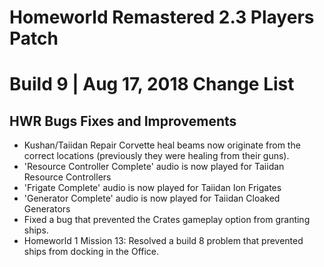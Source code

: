 # Homeworld Remastered 2.3 Players Patch
# Build 9 | Aug 17, 2018 Change List

## HWR Bugs Fixes and Improvements
* Kushan/Taiidan Repair Corvette heal beams now originate from the correct locations (previously they were healing from their guns).
* 'Resource Controller Complete' audio is now played for Taiidan Resource Controllers
* 'Frigate Complete' audio is now played for Taiidan Ion Frigates
* 'Generator Complete' audio is now played for Taiidan Cloaked Generators
* Fixed a bug that prevented the Crates gameplay option from granting ships.
* Homeworld 1 Mission 13: Resolved a build 8 problem that prevented ships from docking in the Office.